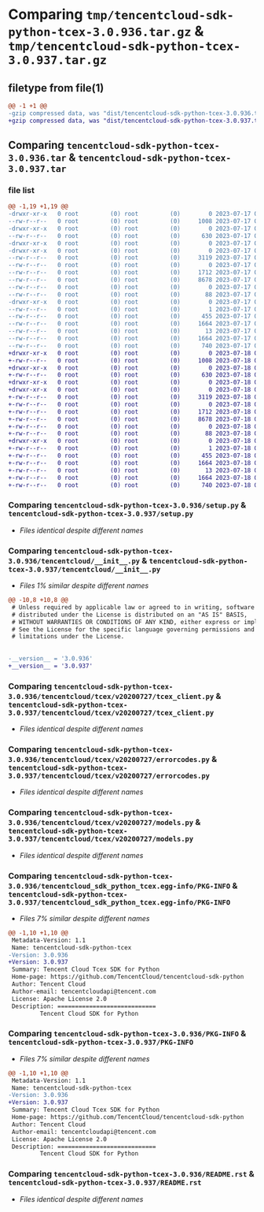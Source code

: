# Comparing `tmp/tencentcloud-sdk-python-tcex-3.0.936.tar.gz` & `tmp/tencentcloud-sdk-python-tcex-3.0.937.tar.gz`

## filetype from file(1)

```diff
@@ -1 +1 @@
-gzip compressed data, was "dist/tencentcloud-sdk-python-tcex-3.0.936.tar", last modified: Mon Jul 17 00:35:46 2023, max compression
+gzip compressed data, was "dist/tencentcloud-sdk-python-tcex-3.0.937.tar", last modified: Tue Jul 18 00:31:32 2023, max compression
```

## Comparing `tencentcloud-sdk-python-tcex-3.0.936.tar` & `tencentcloud-sdk-python-tcex-3.0.937.tar`

### file list

```diff
@@ -1,19 +1,19 @@
-drwxr-xr-x   0 root         (0) root         (0)        0 2023-07-17 00:35:46.000000 tencentcloud-sdk-python-tcex-3.0.936/
--rw-r--r--   0 root         (0) root         (0)     1008 2023-07-17 00:35:46.000000 tencentcloud-sdk-python-tcex-3.0.936/setup.py
-drwxr-xr-x   0 root         (0) root         (0)        0 2023-07-17 00:35:46.000000 tencentcloud-sdk-python-tcex-3.0.936/tencentcloud/
--rw-r--r--   0 root         (0) root         (0)      630 2023-07-17 00:35:46.000000 tencentcloud-sdk-python-tcex-3.0.936/tencentcloud/__init__.py
-drwxr-xr-x   0 root         (0) root         (0)        0 2023-07-17 00:35:46.000000 tencentcloud-sdk-python-tcex-3.0.936/tencentcloud/tcex/
-drwxr-xr-x   0 root         (0) root         (0)        0 2023-07-17 00:35:46.000000 tencentcloud-sdk-python-tcex-3.0.936/tencentcloud/tcex/v20200727/
--rw-r--r--   0 root         (0) root         (0)     3119 2023-07-17 00:35:46.000000 tencentcloud-sdk-python-tcex-3.0.936/tencentcloud/tcex/v20200727/tcex_client.py
--rw-r--r--   0 root         (0) root         (0)        0 2023-07-17 00:35:46.000000 tencentcloud-sdk-python-tcex-3.0.936/tencentcloud/tcex/v20200727/__init__.py
--rw-r--r--   0 root         (0) root         (0)     1712 2023-07-17 00:35:46.000000 tencentcloud-sdk-python-tcex-3.0.936/tencentcloud/tcex/v20200727/errorcodes.py
--rw-r--r--   0 root         (0) root         (0)     8678 2023-07-17 00:35:46.000000 tencentcloud-sdk-python-tcex-3.0.936/tencentcloud/tcex/v20200727/models.py
--rw-r--r--   0 root         (0) root         (0)        0 2023-07-17 00:35:46.000000 tencentcloud-sdk-python-tcex-3.0.936/tencentcloud/tcex/__init__.py
--rw-r--r--   0 root         (0) root         (0)       88 2023-07-17 00:35:46.000000 tencentcloud-sdk-python-tcex-3.0.936/setup.cfg
-drwxr-xr-x   0 root         (0) root         (0)        0 2023-07-17 00:35:46.000000 tencentcloud-sdk-python-tcex-3.0.936/tencentcloud_sdk_python_tcex.egg-info/
--rw-r--r--   0 root         (0) root         (0)        1 2023-07-17 00:35:46.000000 tencentcloud-sdk-python-tcex-3.0.936/tencentcloud_sdk_python_tcex.egg-info/dependency_links.txt
--rw-r--r--   0 root         (0) root         (0)      455 2023-07-17 00:35:46.000000 tencentcloud-sdk-python-tcex-3.0.936/tencentcloud_sdk_python_tcex.egg-info/SOURCES.txt
--rw-r--r--   0 root         (0) root         (0)     1664 2023-07-17 00:35:46.000000 tencentcloud-sdk-python-tcex-3.0.936/tencentcloud_sdk_python_tcex.egg-info/PKG-INFO
--rw-r--r--   0 root         (0) root         (0)       13 2023-07-17 00:35:46.000000 tencentcloud-sdk-python-tcex-3.0.936/tencentcloud_sdk_python_tcex.egg-info/top_level.txt
--rw-r--r--   0 root         (0) root         (0)     1664 2023-07-17 00:35:46.000000 tencentcloud-sdk-python-tcex-3.0.936/PKG-INFO
--rw-r--r--   0 root         (0) root         (0)      740 2023-07-17 00:35:46.000000 tencentcloud-sdk-python-tcex-3.0.936/README.rst
+drwxr-xr-x   0 root         (0) root         (0)        0 2023-07-18 00:31:32.000000 tencentcloud-sdk-python-tcex-3.0.937/
+-rw-r--r--   0 root         (0) root         (0)     1008 2023-07-18 00:31:32.000000 tencentcloud-sdk-python-tcex-3.0.937/setup.py
+drwxr-xr-x   0 root         (0) root         (0)        0 2023-07-18 00:31:32.000000 tencentcloud-sdk-python-tcex-3.0.937/tencentcloud/
+-rw-r--r--   0 root         (0) root         (0)      630 2023-07-18 00:31:32.000000 tencentcloud-sdk-python-tcex-3.0.937/tencentcloud/__init__.py
+drwxr-xr-x   0 root         (0) root         (0)        0 2023-07-18 00:31:32.000000 tencentcloud-sdk-python-tcex-3.0.937/tencentcloud/tcex/
+drwxr-xr-x   0 root         (0) root         (0)        0 2023-07-18 00:31:32.000000 tencentcloud-sdk-python-tcex-3.0.937/tencentcloud/tcex/v20200727/
+-rw-r--r--   0 root         (0) root         (0)     3119 2023-07-18 00:31:32.000000 tencentcloud-sdk-python-tcex-3.0.937/tencentcloud/tcex/v20200727/tcex_client.py
+-rw-r--r--   0 root         (0) root         (0)        0 2023-07-18 00:31:32.000000 tencentcloud-sdk-python-tcex-3.0.937/tencentcloud/tcex/v20200727/__init__.py
+-rw-r--r--   0 root         (0) root         (0)     1712 2023-07-18 00:31:32.000000 tencentcloud-sdk-python-tcex-3.0.937/tencentcloud/tcex/v20200727/errorcodes.py
+-rw-r--r--   0 root         (0) root         (0)     8678 2023-07-18 00:31:32.000000 tencentcloud-sdk-python-tcex-3.0.937/tencentcloud/tcex/v20200727/models.py
+-rw-r--r--   0 root         (0) root         (0)        0 2023-07-18 00:31:32.000000 tencentcloud-sdk-python-tcex-3.0.937/tencentcloud/tcex/__init__.py
+-rw-r--r--   0 root         (0) root         (0)       88 2023-07-18 00:31:32.000000 tencentcloud-sdk-python-tcex-3.0.937/setup.cfg
+drwxr-xr-x   0 root         (0) root         (0)        0 2023-07-18 00:31:32.000000 tencentcloud-sdk-python-tcex-3.0.937/tencentcloud_sdk_python_tcex.egg-info/
+-rw-r--r--   0 root         (0) root         (0)        1 2023-07-18 00:31:32.000000 tencentcloud-sdk-python-tcex-3.0.937/tencentcloud_sdk_python_tcex.egg-info/dependency_links.txt
+-rw-r--r--   0 root         (0) root         (0)      455 2023-07-18 00:31:32.000000 tencentcloud-sdk-python-tcex-3.0.937/tencentcloud_sdk_python_tcex.egg-info/SOURCES.txt
+-rw-r--r--   0 root         (0) root         (0)     1664 2023-07-18 00:31:32.000000 tencentcloud-sdk-python-tcex-3.0.937/tencentcloud_sdk_python_tcex.egg-info/PKG-INFO
+-rw-r--r--   0 root         (0) root         (0)       13 2023-07-18 00:31:32.000000 tencentcloud-sdk-python-tcex-3.0.937/tencentcloud_sdk_python_tcex.egg-info/top_level.txt
+-rw-r--r--   0 root         (0) root         (0)     1664 2023-07-18 00:31:32.000000 tencentcloud-sdk-python-tcex-3.0.937/PKG-INFO
+-rw-r--r--   0 root         (0) root         (0)      740 2023-07-18 00:31:32.000000 tencentcloud-sdk-python-tcex-3.0.937/README.rst
```

### Comparing `tencentcloud-sdk-python-tcex-3.0.936/setup.py` & `tencentcloud-sdk-python-tcex-3.0.937/setup.py`

 * *Files identical despite different names*

### Comparing `tencentcloud-sdk-python-tcex-3.0.936/tencentcloud/__init__.py` & `tencentcloud-sdk-python-tcex-3.0.937/tencentcloud/__init__.py`

 * *Files 1% similar despite different names*

```diff
@@ -10,8 +10,8 @@
 # Unless required by applicable law or agreed to in writing, software
 # distributed under the License is distributed on an "AS IS" BASIS,
 # WITHOUT WARRANTIES OR CONDITIONS OF ANY KIND, either express or implied.
 # See the License for the specific language governing permissions and
 # limitations under the License.
 
 
-__version__ = '3.0.936'
+__version__ = '3.0.937'
```

### Comparing `tencentcloud-sdk-python-tcex-3.0.936/tencentcloud/tcex/v20200727/tcex_client.py` & `tencentcloud-sdk-python-tcex-3.0.937/tencentcloud/tcex/v20200727/tcex_client.py`

 * *Files identical despite different names*

### Comparing `tencentcloud-sdk-python-tcex-3.0.936/tencentcloud/tcex/v20200727/errorcodes.py` & `tencentcloud-sdk-python-tcex-3.0.937/tencentcloud/tcex/v20200727/errorcodes.py`

 * *Files identical despite different names*

### Comparing `tencentcloud-sdk-python-tcex-3.0.936/tencentcloud/tcex/v20200727/models.py` & `tencentcloud-sdk-python-tcex-3.0.937/tencentcloud/tcex/v20200727/models.py`

 * *Files identical despite different names*

### Comparing `tencentcloud-sdk-python-tcex-3.0.936/tencentcloud_sdk_python_tcex.egg-info/PKG-INFO` & `tencentcloud-sdk-python-tcex-3.0.937/tencentcloud_sdk_python_tcex.egg-info/PKG-INFO`

 * *Files 7% similar despite different names*

```diff
@@ -1,10 +1,10 @@
 Metadata-Version: 1.1
 Name: tencentcloud-sdk-python-tcex
-Version: 3.0.936
+Version: 3.0.937
 Summary: Tencent Cloud Tcex SDK for Python
 Home-page: https://github.com/TencentCloud/tencentcloud-sdk-python
 Author: Tencent Cloud
 Author-email: tencentcloudapi@tencent.com
 License: Apache License 2.0
 Description: ============================
         Tencent Cloud SDK for Python
```

### Comparing `tencentcloud-sdk-python-tcex-3.0.936/PKG-INFO` & `tencentcloud-sdk-python-tcex-3.0.937/PKG-INFO`

 * *Files 7% similar despite different names*

```diff
@@ -1,10 +1,10 @@
 Metadata-Version: 1.1
 Name: tencentcloud-sdk-python-tcex
-Version: 3.0.936
+Version: 3.0.937
 Summary: Tencent Cloud Tcex SDK for Python
 Home-page: https://github.com/TencentCloud/tencentcloud-sdk-python
 Author: Tencent Cloud
 Author-email: tencentcloudapi@tencent.com
 License: Apache License 2.0
 Description: ============================
         Tencent Cloud SDK for Python
```

### Comparing `tencentcloud-sdk-python-tcex-3.0.936/README.rst` & `tencentcloud-sdk-python-tcex-3.0.937/README.rst`

 * *Files identical despite different names*

